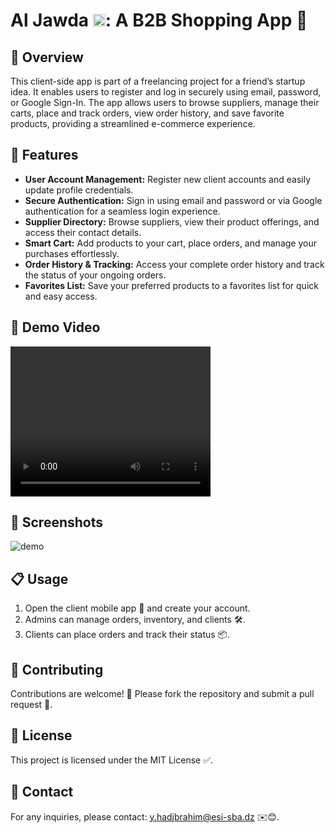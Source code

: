 # Al Jawda <img src="assets/icon/aljawda-logo.png" alt="icon" width="20px" height="20px">: A B2B Shopping App 🛒 

## 🌟 Overview
This client-side app is part of a freelancing project for a friend’s startup idea. It enables users to register and log in securely using email, password, or Google Sign-In. The app allows users to browse suppliers, manage their carts, place and track orders, view order history, and save favorite products, providing a streamlined e-commerce experience.

## 🚀 Features
- **User Account Management:** Register new client accounts and easily update profile credentials.
- **Secure Authentication:** Sign in using email and password or via Google authentication for a seamless login experience.
- **Supplier Directory:** Browse suppliers, view their product offerings, and access their contact details.
- **Smart Cart:** Add products to your cart, place orders, and manage your purchases effortlessly.
- **Order History & Tracking:** Access your complete order history and track the status of your ongoing orders.
- **Favorites List:** Save your preferred products to a favorites list for quick and easy access.

## 🎥 Demo Video

<video width="320" height="240" controls>
  <source src="assets/videos/demo.mp4" type="video/mp4">
  Your browser does not support the video tag.
</video>

## 📸 Screenshots

![demo](assets/videos/output.gif)

## 📋 Usage

1. Open the client mobile app 📱 and create your account.
2. Admins can manage orders, inventory, and clients 🛠.
3. Clients can place orders and track their status 📦.

## 🤝 Contributing

Contributions are welcome! 🎉 Please fork the repository and submit a pull request 🔄.

## 📜 License

This project is licensed under the MIT License ✅.

## 📧 Contact

For any inquiries, please contact: y.hadjbrahim@esi-sba.dz ✉️😊.

